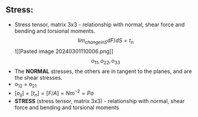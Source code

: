 ## Stress:
- Stress tensor, matrix 3x3 - relationship with normal, shear force and bending and torsional moments.
$$
lim_{change in S}dF/dS = t_n
$$
![[Pasted image 20240301110006.png]]
$$
o_{11}, o_{22}, o_{33} 
$$
- The **NORMAL** stresses, the others are in tangent to the planes, and are the shear stresses. 
- o$_{12}$ = o$_{21}$ 
- $[o_{ij}]=[t_n]=[F/A]=Nm^{-2}=Pa$
- **STRESS** (stress tensor, matrix 3x3) - relationship with normal, shear force and bending and torsional moments